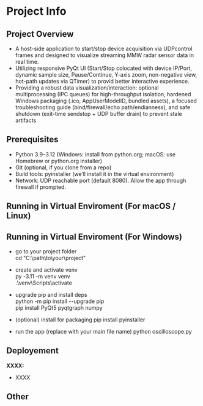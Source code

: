 # Project Info
## Project Overview
- A host-side application to start/stop device acquisition via UDPcontrol frames and designed to visualize streaming MMW
radar sensor data in real time.
- Utilizing responsive PyQt UI (Start/Stop colocated with device IP/Port, dynamic sample size, Pause/Continue,
Y-axis zoom, non-negative view, hot-path updates via QTimer) to provid better interactive experience.
- Providing a robust data visualization/interaction: optional multiprocessing (IPC queues) for high-throughput
isolation, hardened Windows packaging (.ico, AppUserModelID, bundled assets), a focused troubleshooting guide
(bind/firewall/echo path/endianness), and safe shutdown (exit-time sendstop + UDP buffer drain) to prevent stale
artifacts
## Prerequisites
- Python 3.9–3.12 (Windows: install from python.org; macOS: use Homebrew or python.org installer)
- Git (optional, if you clone from a repo)
- Build tools: pyinstaller (we’ll install it in the virtual environment)
- Network: UDP reachable port (default 8080). Allow the app through firewall if prompted.
## Running in Virtual Enviroment (For macOS / Linux)
## Running in Virtual Enviroment (For Windows)
- go to your project folder<br/>
cd "C:\path\to\your\project"<br/>
- create and activate venv<br/>
py -3.11 -m venv venv<br/>
.\venv\Scripts\activate<br/>

- upgrade pip and install deps<br/>
python -m pip install --upgrade pip<br/>
pip install PyQt5 pyqtgraph numpy<br/>

- (optional) install for packaging
pip install pyinstaller
- run the app (replace with your main file name)
python oscilloscope.py

## Deployement
**XXXX:**
- XXXX
## Other
